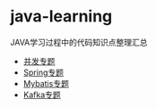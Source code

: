 # java-learning
JAVA学习过程中的代码知识点整理汇总

* [并发专题](concurrency/CONCURRENCY.md)
* [Spring专题](spring/SPRING.md)
* [Mybatis专题](mybatis/MYBATIS.md)
* [Kafka专题](kafka/KAFKA.md)
